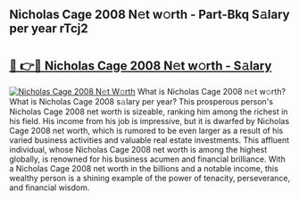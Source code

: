## Nicholas Cage 2008 N𝚎t w𝚘rth - Part-Bkq S𝚊lary per year rTcj2

# <h2><a href="http://gc2s99r.nevu.top/?p=Nicholas+Cage+2008">🔗 👉🔴 Nicholas Cage 2008 N𝚎t w𝚘rth - S𝚊lary</a></h2>

[![Nicholas Cage 2008 N𝚎t W𝚘rth](https://i.imgur.com/Oavwk0R.jpeg)](http://gc2s99r.nevu.top/?p=Nicholas+Cage+2008)
What is Nicholas Cage 2008 n𝚎t w𝚘rth? What is Nicholas Cage 2008 s𝚊lary per year?
This prosperous person's Nicholas Cage 2008 net worth is sizeable, ranking him among the richest in his field. His income from his job is impressive, but it is dwarfed by Nicholas Cage 2008 net worth, which is rumored to be even larger as a result of his varied business activities and valuable real estate investments. This affluent individual, whose Nicholas Cage 2008 net worth is among the highest globally, is renowned for his business acumen and financial brilliance. With a Nicholas Cage 2008 net worth in the billions and a notable income, this wealthy person is a shining example of the power of tenacity, perseverance, and financial wisdom.
